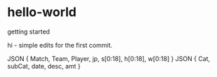 # hello-world
getting started

hi - simple edits for the first commit.

JSON { Match, Team, Player, jp, s[0:18], h[0:18], w[0:18] }
JSON { Cat, subCat, date, desc, amt }
